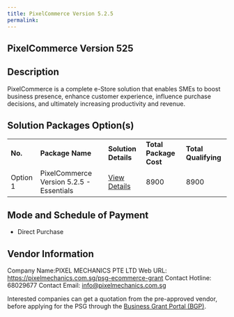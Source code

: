 ```yaml
---
title: PixelCommerce Version 5.2.5
permalink: 
---
```


## PixelCommerce Version 525

## Description

PixelCommerce is a complete e-Store solution that enables SMEs to boost business presence, enhance customer experience, influence purchase decisions, and ultimately increasing productivity and revenue.

## Solution Packages Option(s)

<table>
<tr>
<td><b>No.</b></td>
<td><b>Package Name</b></td>
<td><b>Solution Details</b></td>
<td><b>Total Package Cost</b></td>
<td><b>Total Qualifying</b></td>
</tr>
<tr>
<td>Option 1</td>
<td>PixelCommerce Version 5.2.5 - Essentials</td>
<td><a href='https://www.gobusiness.gov.sg/images/psg/DesensitisedPIXELMECHANICSPTELTDCRwef8April2021_Part_1.pdf'>View Details</a></td>
<td>8900</td>
<td>8900</td>
</tr>
</table>

## Mode and Schedule of Payment

 - Direct Purchase

## Vendor Information

 Company Name:PIXEL MECHANICS PTE LTD 
Web URL: https://pixelmechanics.com.sg/psg-ecommerce-grant 
Contact Hotline: 68029677 
Contact Email: info@pixelmechanics.com.sg 


Interested companies can get a quotation from the pre-approved vendor, before applying for the PSG through the <a href='https://www.businessgrants.gov.sg/'>Business Grant Portal (BGP)</a>.
